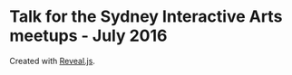 # Talk for the Sydney Interactive Arts meetups - July 2016

Created with [Reveal.js](http://lab.hakim.se/reveal-js).
